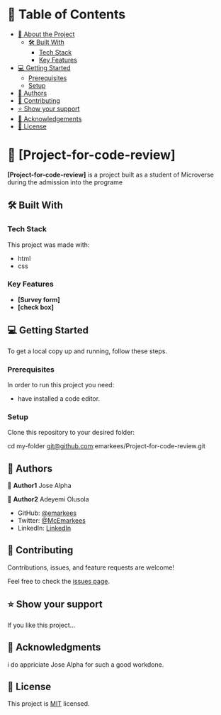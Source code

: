 
# 📗 Table of Contents

- [📖 About the Project](#about-project)
  - [🛠 Built With](#built-with)
    - [Tech Stack](#tech-stack)
    - [Key Features](#key-features)
- [💻 Getting Started](#getting-started)
  - [Prerequisites](#prerequisites)
  - [Setup](#setup)
- [👥 Authors](#authors)
- [🤝 Contributing](#contributing)
- [⭐️ Show your support](#support)
- [🙏 Acknowledgements](#acknowledgements)
- [📝 License](#license)


# 📖 [Project-for-code-review] <a name="about-project"></a>

**[Project-for-code-review]** is a project built as a student of Microverse during the admission into the programe

## 🛠 Built With <a name="built-with"></a>

### Tech Stack <a name="tech-stack"></a>
This project was made with:

- html
- css

### Key Features <a name="key-features"></a>

- **[Survey form]**
- **[check box]**

## 💻 Getting Started <a name="getting-started"></a>

To get a local copy up and running, follow these steps.

### Prerequisites

In order to run this project you need:

- have installed a code editor.

### Setup

Clone this repository to your desired folder:

cd my-folder 
git@github.com:emarkees/Project-for-code-review.git

## 👥 Authors <a name="authors"></a>

👤 **Author1** Jose Alpha

👤 **Author2** Adeyemi Olusola

- GitHub: [@emarkees](https://github.com/emarkees)
- Twitter: [@McEmarkees](https://twitter.com/McEmarkees)
- LinkedIn: [LinkedIn](https://linkedin.com/in/)

## 🤝 Contributing <a name="contributing"></a>

Contributions, issues, and feature requests are welcome!

Feel free to check the [issues page](../../issues/).

## ⭐️ Show your support <a name="support"></a>

If you like this project...

## 🙏 Acknowledgments <a name="acknowledgements"></a>

 i do appriciate Jose Alpha for such a good workdone.

## 📝 License <a name="license"></a>

This project is [MIT](./LICENSE) licensed.